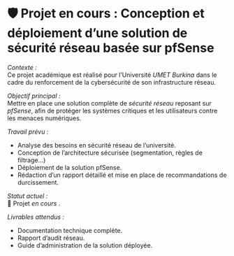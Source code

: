 # 🛡 Projet en cours : Conception et déploiement d’une solution de sécurité réseau basée sur pfSense  
*Contexte :*  
Ce projet académique est réalisé pour l’Université *UMET Burkina* dans le cadre du renforcement de la cybersécurité de son infrastructure réseau.  

*Objectif principal :*  
Mettre en place une solution complète de *sécurité réseau* reposant sur *pfSense*, afin de protéger les systèmes critiques et les utilisateurs contre les menaces numériques.  

*Travail prévu :*
- Analyse des besoins en sécurité réseau de l’université.  
- Conception de l’architecture sécurisée (segmentation, règles de filtrage…) 
- Déploiement de la solution pfSense.  
- Rédaction d’un rapport détaillé et mise en place de recommandations de durcissement.  

*Statut actuel :*  
🚧 Projet *en cours* .

*Livrables attendus :*
- Documentation technique complète.  
- Rapport d’audit réseau.  
- Guide d’administration de la solution déployée.
